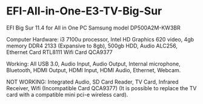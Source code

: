 # EFI-All-in-One-E3-TV-Big-Sur
EFI Big Sur 11.4 for All in One PC Samsung model DP500A2M-KW3BR

Computer Hardware:
i3 7100u processor,
Intel HD Graphics 620 video,
4gb memory DDR4 2133 (Expansive to 8gb),
500gb HDD,
Audio ALC256,
Ethernet Card RTL8111
Wifi Card QCA9377



Working: 
All USB 3.0,
Audio Input,
Audio Output,
Internal microphone,
Bluetooth,
HDMI Output,
HDMI Input,
HDMI Audio,
Ethernet,
Webcam.

NOT WORKING:
Integrated Audio,
SD Card Reader,
TV Card,
Infrared Receiver,
Wifi (Incompatible Card QCA9377) (It is possible to replace the TV card with a compatible mini pci-e wireless card).
